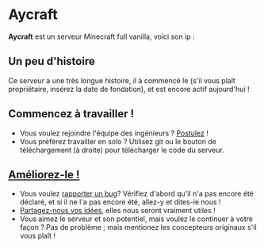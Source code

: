 # Aycraft
**Aycraft** est un serveur Minecraft full vanilla, voici son ip :
## Un peu d'histoire
Ce serveur a une très longue histoire, il à commencé le (s'il vous plaît propriétaire, insérez la date de fondation), et est encore actif aujourd'hui !
## Commencez à travailler !
- Vous voulez rejoindre l'équipe des ingénieurs ? [Postulez](https://github.com/Aycraft/Aycraft_1.14/blob/master/README.md) !
- Vous préférez travailler en solo ? Utilisez git ou le bouton de téléchargement (à droite) pour télécharger le code du serveur.
## [Améliorez-le !](https://github.com/Aycraft/Aycraft_1.14/blob/master/CONTRIBUTING.md)
- Vous voulez [rapporter un bug](https://github.com/Aycraft/Aycraft_1.14/issues)? Vérifiez d'abord qu'il n'a pas encore été déclaré, et si il ne l'a pas encore été, allez-y et dites-le nous !
- [Partagez-nous vos idées](https://github.com/Aycraft/Aycraft_1.14/blob/master/README.md), elles nous seront vraiment utiles !
- Vous aimez le serveur et son potentiel, mais voulez le continuer à votre façon ? Pas de problème ; mais mentionez les concepteurs originaux s'il vous plaît !
